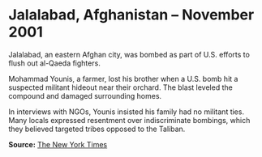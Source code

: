 # Jalalabad, Afghanistan – November 2001

Jalalabad, an eastern Afghan city, was bombed as part of U.S. efforts to flush out al-Qaeda fighters.

Mohammad Younis, a farmer, lost his brother when a U.S. bomb hit a suspected militant hideout near their orchard. The blast leveled the compound and damaged surrounding homes.

In interviews with NGOs, Younis insisted his family had no militant ties. Many locals expressed resentment over indiscriminate bombings, which they believed targeted tribes opposed to the Taliban.

**Source:** [The New York Times](https://www.nytimes.com/2001/11/30/world/afghan-war-aftermath.html)